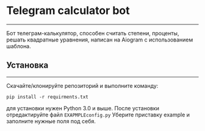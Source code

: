 # Telegram calculator bot
____
Бот телеграм-калькулятор, способен считать степени, проценты, решать квадратные уравнения, написан на Aiogram с использованием шаблона.

## Установка
____
Скачайте/клонируйте репозиторий и выполните команду:
```
pip install -r requirments.txt
```
для установки нужен Python 3.0 и выше. После установки отредактируйте файл ``EXAPMPLEconfig.py`` Уберите приставку example и заполните нужные поля под себя.